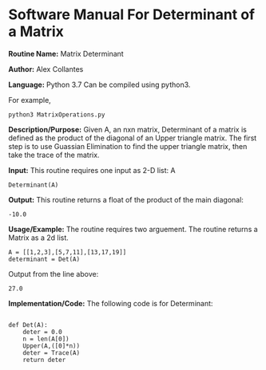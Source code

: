 # Software Manual For Determinant of a Matrix

**Routine Name:** Matrix Determinant
 
**Author:** Alex Collantes
 
**Language:** Python 3.7 Can be compiled using python3.

For example,

`python3 MatrixOperations.py`

**Description/Purpose:** Given A, an nxn matrix, Determinant of a matrix is defined as the product of the diagonal of an Upper triangle matrix. The first step is to use Guassian Elimination to find the upper triangle matrix, then take the trace of the matrix. 

**Input:** This routine requires one input as 2-D list: A

`Determinant(A)`

**Output:** This routine returns a float of the product of the main diagonal:
```
-10.0
```

**Usage/Example:** The routine requires two arguement. The routine returns a Matrix as a 2d list.
```python3
A = [[1,2,3],[5,7,11],[13,17,19]]
determinant = Det(A)
 ```
Output from the line above:

`27.0
`

**Implementation/Code:** The following code is for Determinant:

```python3 

def Det(A):
    deter = 0.0
    n = len(A[0])
    Upper(A,([0]*n))
    deter = Trace(A)
    return deter

    
```
